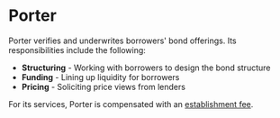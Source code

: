 # Porter

Porter verifies and underwrites borrowers' bond offerings. Its responsibilities include the following:

* **Structuring** - Working with borrowers to design the bond structure
* **Funding** - Lining up liquidity for borrowers
* **Pricing** - Soliciting price views from lenders

For its services, Porter is compensated with an [establishment fee](../borrowers/fees.md).

